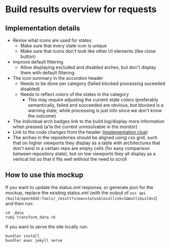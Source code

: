 # Build results overview for requests

## Implementation details

* Revise what icons are used for states
  * Make sure  that every state icon is unique
  * Make sure that icons don't look like other UI elements (like close button)
* Improve default filtering
  * Allow displaying excluded and disabled arches, but don't display them with default filtering
* The icon summary in the accordion header
  * Needs to be done per category (failed blocked processing suceeded disabled)
  * Needs to reflect colors of the states in the category
    * This may require adjusting the current state colors (preferably semantically, failed and succeeded are obvious, but blocked is a warning state, while processing is just info since we don't know the outcome)
* The individual arch badges link to the build log/display more information when pressed (a'la the current unresolvable in the monitor)
* Link to the code changes from the header ([implementation clue](https://stackoverflow.com/questions/67281841/bootstrap-link-in-accordion-header-stoppropagation-not-working))
* The arches in the repositories should be aligned using css grid, such that on higher viewports they display as a table with architectures that don't exist in a certain repo are empty cells (for easy comparison between repository state), but on low viewports they all display as a vertical list so that it fits well without the need to scroll

## How to use this mockup

If you want to update the status.xml response, or generate json for the mockup, replace the existing status.xml (with the output of `osc api /build/openSUSE:Tools/_result?view=status&locallink=1&multibuild=1`) and then run:
```
cd _data
ruby transform_data.rb
```

If you want to serve the site locally run:
```
bundler install
bundler exec jekyll serve
```
